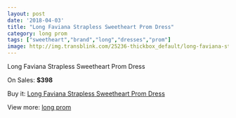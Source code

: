 ```yaml
---
layout: post
date: '2018-04-03'
title: "Long Faviana Strapless Sweetheart Prom Dress"
category: long prom
tags: ["sweetheart","brand","long","dresses","prom"]
image: http://img.transblink.com/25236-thickbox_default/long-faviana-strapless-sweetheart-prom-dress.jpg
---
```

Long Faviana Strapless Sweetheart Prom Dress

On Sales: **$398**
<a href="https://www.transblink.com/en/long-prom/7949-long-faviana-strapless-sweetheart-prom-dress.html"><amp-img layout="responsive" width="600" height="600" src="//img.transblink.com/25236-thickbox_default/long-faviana-strapless-sweetheart-prom-dress.jpg" alt="Long Faviana Strapless Sweetheart Prom Dress 0" /></a>
<a href="https://www.transblink.com/en/long-prom/7949-long-faviana-strapless-sweetheart-prom-dress.html"><amp-img layout="responsive" width="600" height="600" src="//img.transblink.com/25238-thickbox_default/long-faviana-strapless-sweetheart-prom-dress.jpg" alt="Long Faviana Strapless Sweetheart Prom Dress 1" /></a>
<a href="https://www.transblink.com/en/long-prom/7949-long-faviana-strapless-sweetheart-prom-dress.html"><amp-img layout="responsive" width="600" height="600" src="//img.transblink.com/25237-thickbox_default/long-faviana-strapless-sweetheart-prom-dress.jpg" alt="Long Faviana Strapless Sweetheart Prom Dress 2" /></a>

Buy it: [Long Faviana Strapless Sweetheart Prom Dress](https://www.transblink.com/en/long-prom/7949-long-faviana-strapless-sweetheart-prom-dress.html "Long Faviana Strapless Sweetheart Prom Dress")

View more: [long prom](https://www.transblink.com/en/58-long-prom "long prom")